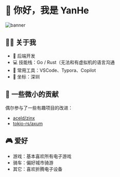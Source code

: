 # 👋 你好，我是 YanHe

![banner](https://capsule-render.vercel.app/api?type=waving&color=auto&height=180&section=header&text=YanHeDoki&fontSize=40&desc=Gopher/&Ferris&descAlignY=65)

## 🧑‍💻 关于我

- 🏢 后端开发
- 💻 技能栈：Go / Rust（无法和有虚拟机的语言沟通
- 🧰 常用工具：VSCode、Typora、Copilot
- 📍 坐标：深圳

## 🔧 一些微小的贡献

偶尔参与了一些有趣项目的改进：

- [aceld/zinx](https://github.com/aceld/zinx/pulls?q=is%3Apr+author%3AYanHeDoki+is%3Aclosed)
- [tokio-rs/axum](https://github.com/tokio-rs/axum/pulls?q=is%3Apr+author%3AYanHeDoki+is%3Aclosed)

## 🎮 爱好

- 游戏：基本喜欢所有电子游戏
- 骑车：偏好城市骑游
- 其它：喜欢折腾电子设备
